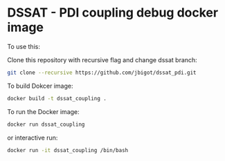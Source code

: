 # DSSAT - PDI coupling debug docker image

To use this:

Clone this repository with recursive flag and change dssat branch:

```bash
git clone --recursive https://github.com/jbigot/dssat_pdi.git
```

To build Dokcer image:

```bash
docker build -t dssat_coupling .
```

To run the Docker image:

```bash
docker run dssat_coupling
```

or interactive run:

```bash
docker run -it dssat_coupling /bin/bash
```
